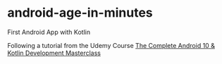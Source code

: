 # android-age-in-minutes

First Android App with Kotlin

Following a tutorial from the Udemy Course [The Complete Android 10 & Kotlin Development Masterclass](https://www.udemy.com/course/android-kotlin-developer/)
